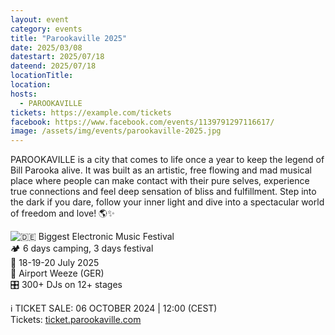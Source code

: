 ```yaml
---
layout: event
category: events
title: "Parookaville 2025"
date: 2025/03/08
datestart: 2025/07/18
dateend: 2025/07/18
locationTitle:
location:
hosts:
  - PAROOKAVILLE
tickets: https://example.com/tickets
facebook: https://www.facebook.com/events/1139791297116617/
image: /assets/img/events/parookaville-2025.jpg
---
```


PAROOKAVILLE is a city that comes to life once a year to keep the legend of Bill Parooka alive. It was built as an artistic, free flowing and mad musical place where people can make contact with their pure selves, experience true connections and feel deep sensation of bliss and fulfillment. Step into the dark if you dare, follow your inner light and dive into a spectacular world of freedom and love! 🌎✨

![🇩🇪](https://static.xx.fbcdn.net/images/emoji.php/v9/t75/2/16/1f1e9_1f1ea.png) Biggest Electronic Music Festival  
🏕 6 days camping, 3 days festival  
📅 18-19-20 July 2025  
📍 Airport Weeze (GER)  
🎛 300+ DJs on 12+ stages

ℹ️ TICKET SALE: 06 OCTOBER 2024 | 12:00 (CEST)  
Tickets: [ticket.parookaville.com](https://l.facebook.com/l.php?u=http%3A%2F%2Fticket.parookaville.com%2F%3Ffbclid%3DIwZXh0bgNhZW0CMTAAAR2SUtWJf28cH7PfRc1V8S3T_L_u9njO0AwNN0GXE-UWoA9tyYaOkSr2I9Y_aem_GqH0OJLAPKnNm6YXy3kwbw&h=AT1lQ4zKU-SPX18Kkx_bVfaUldTCYZm78quxIH6jJ1eCpCv-z35TGuPeF3EaAn-wVcMFHsvRXK_F8Wj2YSM6QjEvOrHMiffYtzscgibIhB0kFSFUxV2K_Hi_jqQw4QviEQFCEbd4bClbMYKbTRYxcwQ&__tn__=q&c[0]=AT0Fc4-8FB5UlWVpNwCyBfiElbGcKOJ9HbaR3u3020EdjBsxurwQhU6QgYsFZ2A9MyRCwd1uUWmte2tMGNJLhCKOT8ea1090CyMLBAnNtAeCf_gPlX1Lt23YBL4qrCiFjK62NAj_WaP9P78NhIy0Zx-K_a5Fpc3B2IK2-Q)
